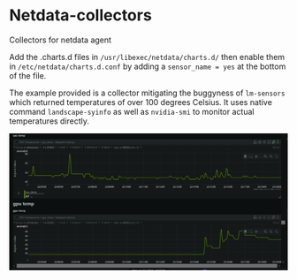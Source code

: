 # Netdata-collectors
Collectors for netdata agent

Add the .charts.d files in `/usr/libexec/netdata/charts.d/` then enable them in `/etc/netdata/charts.d.conf` by adding a `sensor_name = yes` at the bottom of the file.

The example provided is a collector mitigating the buggyness of `lm-sensors` which returned temperatures of over 100 degrees Celsius. It uses native command `landscape-syinfo` as well as `nvidia-smi` to monitor actual temperatures directly.

![Usage example](example.png)
